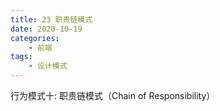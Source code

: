 ```yaml
---
title: 23 职责链模式
date: 2020-10-19
categories:
    - 前端
tags:
	- 设计模式
---
```

行为模式十: 职责链模式（Chain of Responsibility）
<!-- more -->

